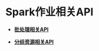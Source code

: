 # Spark作业相关API<a name="dli_02_0109"></a>

-   **[批处理相关API](批处理相关API.md)**  

-   **[分组资源相关API](分组资源相关API.md)**  


